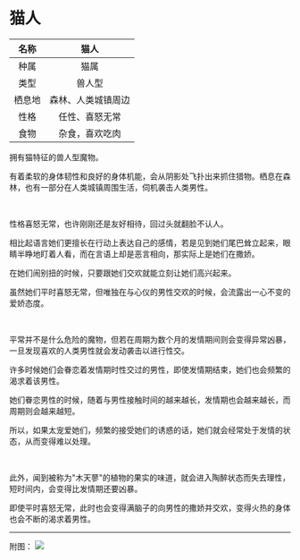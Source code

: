 # 猫人

|名称|猫人|
|:-:|:-:|
|种属|猫属|
|类型|兽人型|
|栖息地|森林、人类城镇周边|
|性格|任性、喜怒无常|
|食物|杂食，喜欢吃肉|

拥有猫特征的兽人型魔物。

有着柔软的身体韧性和良好的身体机能，会从阴影处飞扑出来抓住猎物。栖息在森林，也有一部分在人类城镇周围生活，伺机袭击人类男性。

<br>

性格喜怒无常，也许刚刚还是友好相待，回过头就翻脸不认人。

相比起语言她们更擅长在行动上表达自己的感情，若是见到她们尾巴耸立起来，眼睛半睁地盯着人看，而在言语上却是恶言相向，那实际上是她们在撒娇。

在她们闹别扭的时候，只要跟她们交欢就能立刻让她们高兴起来。

虽然她们平时喜怒无常，但唯独在与心仪的男性交欢的时候，会流露出一心不变的爱娇态度。

<br>

平常并不是什么危险的魔物，但若在周期为数个月的发情期间则会变得异常凶暴，一旦发现喜欢的人类男性就会发动袭击以进行性交。

许多时候她们会眷恋着发情期时性交过的男性，即使发情期结束，她们也会频繁的渴求着该男性。

她们眷恋男性的时候，随着与男性接触时间的越来越长，发情期也会越来越长，而周期则会越来越短。

所以，如果太宠爱她们，频繁的接受她们的诱惑的话，她们就会经常处于发情的状态，从而变得难以处理。

<br>

此外，闻到被称为"木天蓼"的植物的果实的味道，就会进入陶醉状态而失去理性，短时间内，会变得比发情期还要凶暴。

即使平时喜怒无常，此时也会变得满脑子的向男性的撒娇并交欢，变得火热的身体也会不断的渴求着男性。

----

附图： ![](img/魔物娘图鉴I/28-29猫人.jpg)
